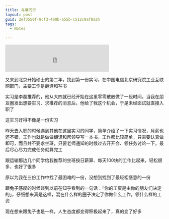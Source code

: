```yaml
---
title: 与谁同行
layout: post
guid: 2ef3550f-8cf3-400b-a55b-c512c9af8a2h
tags:
  - Notes

---
```


<iframe frameborder="no" border="0" marginwidth="0" marginheight="0" width="330" height="86" src="http://music.163.com/outchain/player?type=2&id=26830207&auto=0&height=66"></iframe>

又来到北京开始硕士的第二年，找到第一份实习，在中国电信北京研究院工业互联网部门，主要工作是翻译和写书

实习是李磊推荐的，他从大四就已经开始在这里零零散散做了一段时间，当我在朋友圈发出想要实习、求推荐的消息后，他给了我这个机会，于是未经面试就直接入职了

这实习好得不像是一份实习

昨天去入职的时候遇到其他在这里实习的同学，简单介绍了一下实习情况，月薪也还不错，工作也就是做做翻译和帮领导写一本书，工作都比较简单，只需要认真做即可，而且并不要求坐班，只要老师通知的时候过去开开会、领任务讨论一下，最后尽心尽力完成任务就算完工

跟运输那边几个同学给我推荐的坐班按日薪算、每天100块的工作比起来，轻松很多，也好了很多

原以为我在三份工作中找了最困难的一份，没想到找到了最轻松惬意的一份

跟兔子感叹的时候谈到以前在知乎看到的一句话：「你的工资是由你的朋友们决定的」，仔细想来真是这样，混在什么样的圈子决定了你做什么工作，领什么样的工资

现在想来跟兔子也是一样，人生态度都变得积极起来了，真的变了好多